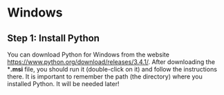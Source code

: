 # Windows

## Step 1: Install Python

You can download Python for Windows from the website https://www.python.org/download/releases/3.4.1/. After downloading the ***.msi** file, you should run it (double-click on it) and follow the instructions there. It is important to remember the path (the directory) where you installed Python. It will be needed later!
